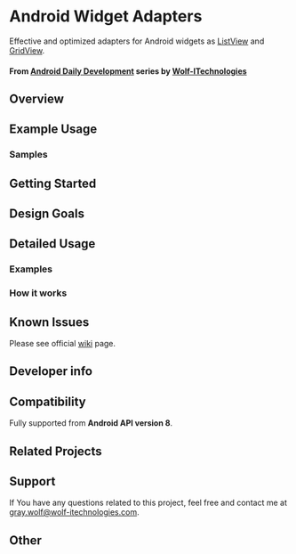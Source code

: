 Android Widget Adapters
===============

Effective and optimized adapters for Android widgets as [ListView](http://developer.android.com/reference/android/widget/ListView.html) and [GridView](http://developer.android.com/reference/android/widget/GridView.html).

#### From [Android Daily Development](http://github.wolf-itechnologies.com "GitHub (Wolf-ITechnologies)") series by [Wolf-ITechnologies](http://wolf-itechnologies.com "Wolf-ITechnologies")

## Overview ##

## Example Usage ##

### Samples ##

## Getting Started ##

## Design Goals ##

## Detailed Usage ##

### Examples ###

### How it works ###

## Known Issues ##

Please see official [wiki](https://github.com/Wolf-ITechnologies/android_widget_adapters/wiki/Known-Issues) page.

## Developer info ##

## Compatibility ##

Fully supported from **Android API version 8**.

## Related Projects

## Support ##

If You have any questions related to this project, feel free and contact me at [gray.wolf@wolf-itechnologies.com](mailto:gray.wolf@wolf-itechnologies.com).

## Other ##